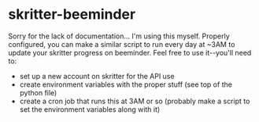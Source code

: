 skritter-beeminder
==================

Sorry for the lack of documentation... I'm using this myself. 
Properly configured, you can make a similar script to run every day at ~3AM to update your skritter progress on beeminder.
Feel free to use it--you'll need to: 

* set up a new account on skritter for the API use
* create environment variables with the proper stuff (see top of the python file)
* create a cron job that runs this at 3AM or so (probably make a script to set the environment variables along with it)
